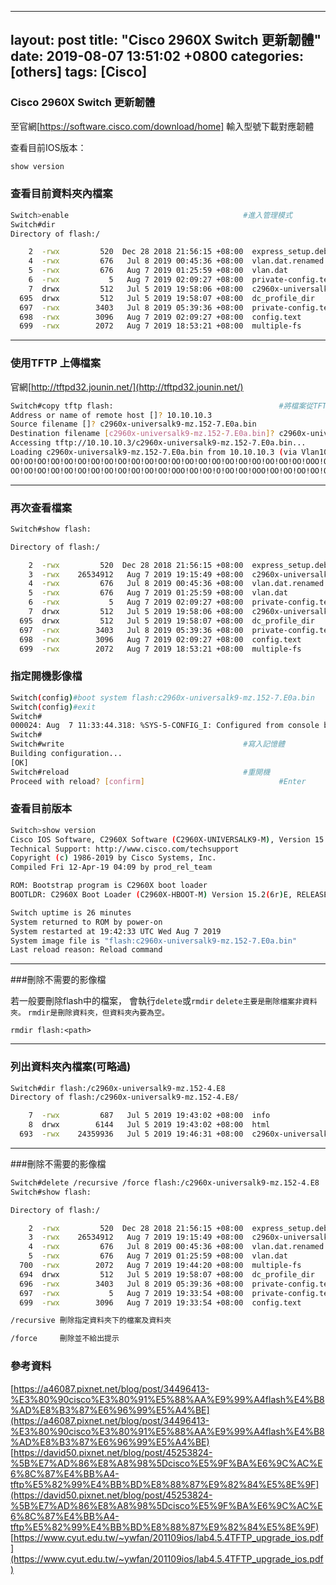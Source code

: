  ---
 layout: post
 title: "Cisco 2960X Switch 更新韌體"
 date: 2019-08-07 13:51:02 +0800
 categories: [others]
 tags: [Cisco]
 ---

### Cisco 2960X Switch 更新韌體

至官網[https://software.cisco.com/download/home] 輸入型號下載對應韌體

查看目前IOS版本：

```sh
show version
```

### 查看目前資料夾內檔案

```sh
Switch>enable										#進入管理模式
Switch#dir
Directory of flash:/

    2  -rwx         520  Dec 28 2018 21:56:15 +08:00  express_setup.debug
    4  -rwx         676   Jul 8 2019 00:45:36 +08:00  vlan.dat.renamed
    5  -rwx         676   Aug 7 2019 01:25:59 +08:00  vlan.dat
    6  -rwx           5   Aug 7 2019 02:09:27 +08:00  private-config.text
    7  drwx         512   Jul 5 2019 19:58:06 +08:00  c2960x-universalk9-mz.152-4.E8	#韌體資料夾檔案
  695  drwx         512   Jul 5 2019 19:58:07 +08:00  dc_profile_dir
  697  -rwx        3403   Jul 8 2019 05:39:36 +08:00  private-config.text.renamed
  698  -rwx        3096   Aug 7 2019 02:09:27 +08:00  config.text
  699  -rwx        2072   Aug 7 2019 18:53:21 +08:00  multiple-fs


```

---

### 使用TFTP 上傳檔案

官網[http://tftpd32.jounin.net/](http://tftpd32.jounin.net/)

```sh
Switch#copy tftp flash:										#將檔案從TFTP Server 下載下來
Address or name of remote host []? 10.10.10.3							#TFTP server IP
Source filename []? c2960x-universalk9-mz.152-7.E0a.bin						#檔案名稱
Destination filename [c2960x-universalk9-mz.152-7.E0a.bin]? c2960x-universalk9-mz.152-7.E0a.bin #目的地檔案名稱
Accessing tftp://10.10.10.3/c2960x-universalk9-mz.152-7.E0a.bin...
Loading c2960x-universalk9-mz.152-7.E0a.bin from 10.10.10.3 (via Vlan10): !OO!OO!OO!OO!OO!OO!OO!OOO!OO!OO!O!OO!OO!OOO!OO!OO!OO!
OO!OO!OO!OO!OO!OO!OO!OO!OO!OO!OO!OO!OO!OO!OO!OO!OO!OO!OO!OO!OO!OO!OOO!OO!OO!O!OO!OO!OOO!OO!OO!OO!OO!OO!OO!OO!OO!OO!OO!OO!OO!OO!
OO!OO!OO!OO!OO!OO!OO!OO!OO!OO!OO!OO!OOO!OO!OO!O!OO!OO!OOO!OO!OO!OO!OO!OO!OO!OO!OO!OO!OO!OO!OO!OO!OO!OO!OO!OO!OO!OO!OO!OO!OO!OO!OO!OOO!O
```

---

### 再次查看檔案

```sh
Switch#show flash:

Directory of flash:/

    2  -rwx         520  Dec 28 2018 21:56:15 +08:00  express_setup.debug
    3  -rwx    26534912   Aug 7 2019 19:15:49 +08:00  c2960x-universalk9-mz.152-7.E0a.bin	#新韌體
    4  -rwx         676   Jul 8 2019 00:45:36 +08:00  vlan.dat.renamed
    5  -rwx         676   Aug 7 2019 01:25:59 +08:00  vlan.dat
    6  -rwx           5   Aug 7 2019 02:09:27 +08:00  private-config.text
    7  drwx         512   Jul 5 2019 19:58:06 +08:00  c2960x-universalk9-mz.152-4.E8		#舊韌體
  695  drwx         512   Jul 5 2019 19:58:07 +08:00  dc_profile_dir
  697  -rwx        3403   Jul 8 2019 05:39:36 +08:00  private-config.text.renamed
  698  -rwx        3096   Aug 7 2019 02:09:27 +08:00  config.text
  699  -rwx        2072   Aug 7 2019 18:53:21 +08:00  multiple-fs

  ```

### 指定開機影像檔

```sh
Switch(config)#boot system flash:c2960x-universalk9-mz.152-7.E0a.bin 			#指定開機影像檔
Switch(config)#exit
Switch#
000024: Aug  7 11:33:44.318: %SYS-5-CONFIG_I: Configured from console by console
Switch#
Switch#write										#寫入記憶體
Building configuration...
[OK]
Switch#reload										#重開機
Proceed with reload? [confirm]								#Enter
```

### 查看目前版本

```sh
Switch>show version
Cisco IOS Software, C2960X Software (C2960X-UNIVERSALK9-M), Version 15.2(7)E0a, RELEASE SOFTWARE (fc1)	#目前版本
Technical Support: http://www.cisco.com/techsupport
Copyright (c) 1986-2019 by Cisco Systems, Inc.
Compiled Fri 12-Apr-19 04:09 by prod_rel_team

ROM: Bootstrap program is C2960X boot loader
BOOTLDR: C2960X Boot Loader (C2960X-HBOOT-M) Version 15.2(6r)E, RELEASE SOFTWARE (fc1)

Switch uptime is 26 minutes
System returned to ROM by power-on
System restarted at 19:42:33 UTC Wed Aug 7 2019
System image file is "flash:c2960x-universalk9-mz.152-7.E0a.bin"		#目前載入韌體檔案名稱
Last reload reason: Reload command

```

---

###刪除不需要的影像檔

若一般要刪除flash中的檔案，
會執行`delete`或`rmdir`
`delete主要是刪除檔案非資料夾。`
`rmdir是刪除資料夾，但資料夾內要為空。`

`rmdir flash:<path>`

---

### 列出資料夾內檔案(可略過)

```sh
Switch#dir flash:/c2960x-universalk9-mz.152-4.E8
Directory of flash:/c2960x-universalk9-mz.152-4.E8/

    7  -rwx         687   Jul 5 2019 19:43:02 +08:00  info
    8  drwx        6144   Jul 5 2019 19:43:02 +08:00  html
  693  -rwx    24359936   Jul 5 2019 19:46:31 +08:00  c2960x-universalk9-mz.152-4.E8.bin


```


---


###刪除不需要的影像檔


```sh
Switch#delete /recursive /force flash:/c2960x-universalk9-mz.152-4.E8
Switch#show flash:

Directory of flash:/

    2  -rwx         520  Dec 28 2018 21:56:15 +08:00  express_setup.debug
    3  -rwx    26534912   Aug 7 2019 19:15:49 +08:00  c2960x-universalk9-mz.152-7.E0a.bin	#新的韌體名稱
    4  -rwx         676   Jul 8 2019 00:45:36 +08:00  vlan.dat.renamed
    5  -rwx         676   Aug 7 2019 01:25:59 +08:00  vlan.dat
  700  -rwx        2072   Aug 7 2019 19:44:20 +08:00  multiple-fs
  694  drwx         512   Jul 5 2019 19:58:07 +08:00  dc_profile_dir
  696  -rwx        3403   Jul 8 2019 05:39:36 +08:00  private-config.text.renamed
  697  -rwx           5   Aug 7 2019 19:33:54 +08:00  private-config.text
  699  -rwx        3096   Aug 7 2019 19:33:54 +08:00  config.text

/recursive 刪除指定資料夾下的檔案及資料夾

/force     刪除並不給出提示
```

### 參考資料
[https://a46087.pixnet.net/blog/post/34496413-%E3%80%90cisco%E3%80%91%E5%88%AA%E9%99%A4flash%E4%B8%AD%E8%B3%87%E6%96%99%E5%A4%BE](https://a46087.pixnet.net/blog/post/34496413-%E3%80%90cisco%E3%80%91%E5%88%AA%E9%99%A4flash%E4%B8%AD%E8%B3%87%E6%96%99%E5%A4%BE)
[https://david50.pixnet.net/blog/post/45253824-%5B%E7%AD%86%E8%A8%98%5Dcisco%E5%9F%BA%E6%9C%AC%E6%8C%87%E4%BB%A4-tftp%E5%82%99%E4%BB%BD%E8%88%87%E9%82%84%E5%8E%9F](https://david50.pixnet.net/blog/post/45253824-%5B%E7%AD%86%E8%A8%98%5Dcisco%E5%9F%BA%E6%9C%AC%E6%8C%87%E4%BB%A4-tftp%E5%82%99%E4%BB%BD%E8%88%87%E9%82%84%E5%8E%9F)
[https://www.cyut.edu.tw/~ywfan/201109ios/lab4.5.4TFTP_upgrade_ios.pdf](https://www.cyut.edu.tw/~ywfan/201109ios/lab4.5.4TFTP_upgrade_ios.pdf)